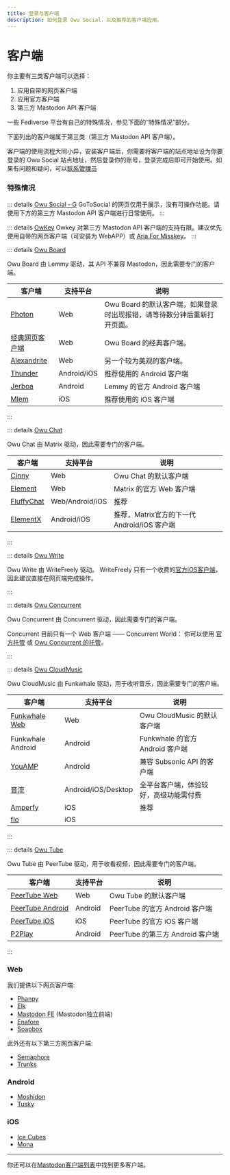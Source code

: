 ```yaml
---
title: 登录与客户端
description: 如何登录 Owu Social，以及推荐的客户端应用。
---
```


# 客户端

你主要有三类客户端可以选择：

1. 应用自带的网页客户端
2. 应用官方客户端
3. 第三方 Mastodon API 客户端

一些 Fediverse 平台有自己的特殊情况，参见下面的“特殊情况”部分。

下面列出的客户端属于第三类（第三方 Mastodon API 客户端）。

客户端的使用流程大同小异，安装客户端后，你需要将客户端的站点地址设为你要登录的 Owu Social 站点地址，然后登录你的账号，登录完成后即可开始使用。如果有问题和疑问，可以[联系管理员](/contact.md)

### 特殊情况

::: details [Owu Social - G](/services/gotosocial.md)
GoToSocial 的网页仅用于展示，没有可操作功能。请使用下方的第三方 Mastodon API 客户端进行日常使用。
:::

::: details [OwKey](/services/misskey.md)
Owkey 对第三方 Mastodon API 客户端的支持有限。建议优先使用自带的网页客户端（可安装为 WebAPP）或 [Aria For Misskey](https://github.com/poppingmoon/aria?tab=readme-ov-file#download)。
:::

::: details [Owu Board](/services/board.md)

Owu Board 由 Lemmy 驱动，其 API 不兼容 Mastodon，因此需要专门的客户端。

| 客户端 | 支持平台 | 说明 |
| --- | --- | --- |
| [Photon](https://bdl.owu.one) | Web | Owu Board 的默认客户端，如果登录时出现报错，请等待数分钟后重新打开页面。 |
| [经典网页客户端](https://bdl-classic.owu.one) | Web | Owu Board 的经典客户端。 |
| [Alexandrite](https://alx.owu.one) | Web | 另一个较为美观的客户端。 |
| [Thunder](https://github.com/thunder-app/thunder) | Android/iOS | 推荐使用的 Android 客户端 |
| [Jerboa](https://github.com/LemmyNet/jerboa) | Android | Lemmy 的官方 Android 客户端 |
| [Mlem](https://apps.apple.com/us/app/mlem-for-lemmy/id6450543782) | iOS | 推荐使用的 iOS 客户端 |

:::

::: details [Owu Chat](/services/chat.md)

Owu Chat 由 Matrix 驱动，因此需要专门的客户端。

| 客户端 | 支持平台 | 说明 |
| --- | --- | --- |
| [Cinny](https://mtx.owu.one) | Web | Owu Chat 的默认客户端 |
| [Element](https://app.element.io/) | Web | Matrix 的官方 Web 客户端 |
| [FluffyChat](https://fluffychat.im/) | Web/Android/iOS | 推荐 |
| [ElementX](https://element.io/app-for-productivity) | Android/iOS | 推荐，Matrix官方的下一代 Android/iOS 客户端 |

:::

::: details [Owu Write](/services/write.md)

Owu Write 由 WriteFreely 驱动。 WriteFreely 只有一个收费的[官方iOS客户端](https://apps.apple.com/us/app/writefreely/id1531530896)，因此建议直接在网页端完成操作。

:::

::: details [Owu Concurrent](/services/concurrent.md)

Owu Concurrent 由 Concurrent 驱动，因此需要专门的客户端。

Concurrent 目前只有一个 Web 客户端 —— Concurrent World： 你可以使用 [官方托管](https://concrnt.world) 或 [Owu Concurrent 的托管](https://scw.owu.one)。

:::

::: details [Owu CloudMusic](/services/cloudmusic.md)

Owu CloudMusic 由 Funkwhale 驱动，用于收听音乐，因此需要专门的客户端。

| 客户端 | 支持平台 | 说明 |
| --- | --- | --- |
| [Funkwhale Web](https://scm.owu.one) | Web | Owu CloudMusic 的默认客户端 |
| Funkwhale Android | Android | Funkwhale 的官方 Android 客户端 |
| [YouAMP](https://github.com/siper/YouAMP) | Android | 兼容 Subsonic API 的客户端 |
| [音流](https://music.aqzscn.cn/) | Android/iOS/Desktop | 全平台客户端，体验较好，高级功能需付费 |
| [Amperfy](https://github.com/BLeeEZ/amperfy#readme) | iOS | 推荐 |
| [flo](https://client.flooo.club/) | iOS | |

:::

::: details [Owu Tube](/services/peertube.md)

Owu Tube 由 PeerTube 驱动，用于收看视频，因此需要专门的客户端。

| 客户端 | 支持平台 | 说明 |
| --- | --- | --- |
| [PeerTube Web](https://tube.owu.one) | Web | Owu Tube 的默认客户端 |
| [PeerTube Android](https://play.google.com/store/apps/details?id=org.framasoft.peertube) | Android | PeerTube 的官方 Android 客户端 |
| [PeerTube iOS](https://apps.apple.com/us/app/peertube/id6737834858) | iOS | PeerTube 的官方 iOS 客户端 |
| [P2Play](https://gitlab.com/agosto182/p2play) | Android | PeerTube 的第三方 Android 客户端 |

:::

### Web

我们提供以下网页客户端:

- [Phanpy](https://phanpy.owu.one) <Badge text="推荐" type="info" />
- [Elk](https://elk.owu.one)
- [Mastodon FE](https://masto-fe.owu.one) (Mastodon独立前端)
- [Enafore](https://enafore.owu.one)
- [Soapbox](https://soapbox.owu.one)

此外还有以下第三方网页客户端:
- [Semaphore](https://semaphore.social/)
- [Trunks](https://trunks.social/)

### Android

- [Moshidon](https://github.com/LucasGGamerM/moshidon/releases/latest) <Badge text="推荐" type="info" />
- [Tusky](https://tusky.app/)

### iOS

- [Ice Cubes](https://apps.apple.com/app/ice-cubes-for-mastodon/id6444915884) <Badge text="免费" type="info" />
- [Mona](https://apps.apple.com/app/id1659154653) <Badge text="收费" type="info" />

---

你还可以在[Mastodon客户端列表](https://joinmastodon.org/apps)中找到更多客户端。
